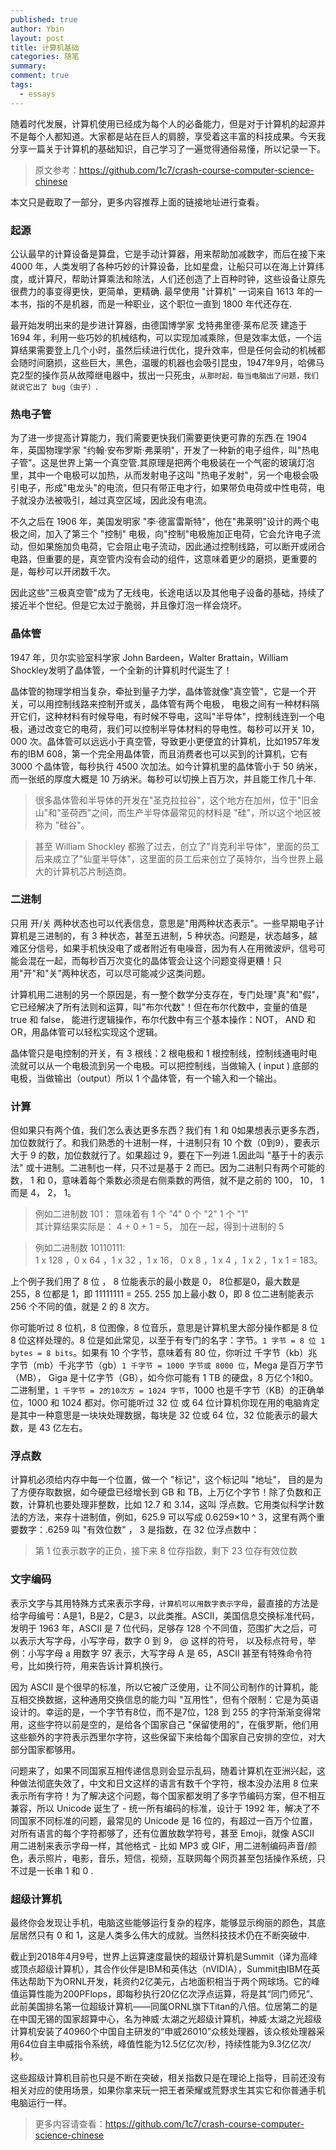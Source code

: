```yaml
---
published: true
author: Ybin
layout: post
title: 计算机基础
categories: 随笔
summary:
comment: true
tags:
  - essays
---
```



随着时代发展，计算机使用已经成为每个人的必备能力，但是对于计算机的起源并不是每个人都知道。大家都是站在巨人的肩膀，享受着这丰富的科技成果。今天我分享一篇关于计算机的基础知识，自己学习了一遍觉得通俗易懂，所以记录一下。

> 原文参考：https://github.com/1c7/crash-course-computer-science-chinese

本文只是截取了一部分，更多内容推荐上面的链接地址进行查看。

### 起源
公认最早的计算设备是算盘，它是手动计算器，用来帮助加减数字，而后在接下来 4000 年，人类发明了各种巧妙的计算设备，比如星盘，让船只可以在海上计算纬度，或计算尺，帮助计算乘法和除法，人们还创造了上百种时钟，这些设备让原先很费力的事变得更快，更简单，更精确.
最早使用 "计算机" 一词来自 1613 年的一本书，指的不是机器，而是一种职业，这个职位一直到 1800 年代还存在.

最开始发明出来的是步进计算器，由德国博学家 戈特弗里德·莱布尼茨 建造于 1694 年，利用一些巧妙的机械结构，可以实现加减乘除，但是效率太低，一个运算结果需要登上几个小时，虽然后续进行优化，提升效率，但是任何会动的机械都会随时间磨损，这些巨大，黑色，温暖的机器也会吸引昆虫，1947年9月，哈佛马克2型的操作员从故障继电器中，拔出一只死虫，`从那时起，每当电脑出了问题，我们就说它出了 bug（虫子）`.


### 热电子管
为了进一步提高计算能力，我们需要更快我们需要更快更可靠的东西.在 1904 年，英国物理学家 "约翰·安布罗斯·弗莱明"，开发了一种新的电子组件，叫"热电子管"。这是世界上第一个真空管.其原理是把两个电极装在一个气密的玻璃灯泡里，其中一个电极可以加热，从而发射电子这叫 "热电子发射"，另一个电极会吸引电子，形成"电龙头"的电流，但只有带正电才行，如果带负电荷或中性电荷，电子就没办法被吸引，越过真空区域，因此没有电流。

不久之后在 1906 年，美国发明家 "李·德富雷斯特"，他在"弗莱明"设计的两个电极之间，加入了第三个 "控制" 电极，向"控制"电极施加正电荷，它会允许电子流动，但如果施加负电荷，它会阻止电子流动，因此通过控制线路，可以断开或闭合电路，但重要的是，真空管内没有会动的组件，这意味着更少的磨损，更重要的是，每秒可以开闭数千次。

因此这些"三极真空管"成为了无线电，长途电话以及其他电子设备的基础，持续了接近半个世纪。但是它太过于脆弱，并且像灯泡一样会烧坏。

### 晶体管
1947 年，贝尔实验室科学家 John Bardeen，Walter Brattain，William Shockley发明了晶体管，一个全新的计算机时代诞生了！

晶体管的物理学相当复杂，牵扯到量子力学，晶体管就像"真空管"，它是一个开关，可以用控制线路来控制开或关，晶体管有两个电极， 电极之间有一种材料隔开它们，这种材料有时候导电，有时候不导电，这叫"半导体"，控制线连到一个电极，通过改变它的电荷，我们可以控制半导体材料的导电性。每秒可以开关 10，000 次。晶体管可以远远小于真空管，导致更小更便宜的计算机，比如1957年发布的IBM 608，第一个完全用晶体管，而且消费者也可以买到的计算机，它有 3000 个晶体管，每秒执行 4500 次加法。如今计算机里的晶体管小于 50 纳米，而一张纸的厚度大概是 10 万纳米。每秒可以切换上百万次，并且能工作几十年.

> 很多晶体管和半导体的开发在"圣克拉拉谷"，这个地方在加州，位于"旧金山"和"圣荷西"之间，而生产半导体最常见的材料是 "硅"，所以这个地区被称为 "硅谷"。

>甚至 William Shockley 都搬了过去，创立了"肖克利半导体"，里面的员工后来成立了"仙童半导体"，这里面的员工后来创立了英特尔，当今世界上最大的计算机芯片制造商。

### 二进制
只用 开/关 两种状态也可以代表信息，意思是"用两种状态表示"。一些早期电子计算机是三进制的，有 3 种状态，甚至五进制，5 种状态。问题是，状态越多，越难区分信号，如果手机快没电了或者附近有电噪音，因为有人在用微波炉，信号可能会混在一起，而每秒百万次变化的晶体管会让这个问题变得更糟！只用"开"和"关"两种状态，可以尽可能减少这类问题。

计算机用二进制的另一个原因是，有一整个数学分支存在，专门处理"真"和"假"，它已经解决了所有法则和运算，叫"布尔代数"！但在布尔代数中，变量的值是 true 和 false， 能进行逻辑操作，布尔代数中有三个基本操作：NOT， AND 和 OR，用晶体管可以轻松实现这个逻辑。

晶体管只是电控制的开关，有 3 根线：2 根电极和 1 根控制线，控制线通电时电流就可以从一个电极流到另一个电极。可以把控制线，当做输入 ( input ) 底部的电极，当做输出（output）所以 1 个晶体管，有一个输入和一个输出。

### 计算
但如果只有两个值，我们怎么表达更多东西？我们有 1 和 0如果想表示更多东西，加位数就行了。和我们熟悉的十进制一样，十进制只有 10 个数（0到9），要表示大于 9 的数，加位数就行了。如果超过 9，要在下一列进 1.因此叫 "基于十的表示法"  或十进制。二进制也一样，只不过是基于 2 而已。因为二进制只有两个可能的数， 1 和 0，意味着每个乘数必须是右侧乘数的两倍，就不是之前的 100， 10， 1 而是 4， 2， 1。

> 例如二进制数 101：
意味着有 1 个 "4"   0 个 "2"   1 个 "1"    
其计算结果实际是： 4 + 0 + 1 = 5， 加在一起，得到十进制的 5

>例如二进制数 10110111:    
1 x 128 ，0 x 64 ，1 x 32 ，1 x 16， 0 x 8 ，1 x 4 ，1 x 2 ，1 x 1 = 183。

上个例子我们用了 8 位 ， 8 位能表示的最小数是 0，  8位都是0，最大数是 255，8 位都是 1，即 11111111 = 255.
255 加上最小数 0，即 8 位二进制能表示 256 个不同的值，就是 2 的 8 次方。

你可能听过 8 位机，8 位图像，8 位音乐，意思是计算机里大部分操作都是 8 位 8 位这样处理的。8 位是如此常见，以至于有专门的名字：字节。`1 字节 = 8 位 1 bytes = 8 bits`。如果有 10 个字节，意味着有 80 位，你听过 千字节（kb）兆字节（mb）千兆字节（gb）`1 千字节 = 1000 字节或 8000 位`，Mega 是百万字节（MB）， Giga 是十亿字节（GB），如今你可能有 1 TB 的硬盘，8 万亿个1和0。二进制里，`1 千字节 = 2的10次方 = 1024 字节`，1000 也是千字节（KB）的正确单位，1000 和 1024 都对。你可能听过 32 位 或 64 位计算机你现在用的电脑肯定是其中一种意思是一块块处理数据，每块是 32 位或 64 位，32 位能表示的最大数，是 43 亿左右。

### 浮点数
计算机必须给内存中每一个位置，做一个 "标记"，这个标记叫 "地址"， 目的是为了方便存取数据，如今硬盘已经增长到 GB 和 TB，上万亿个字节！除了负数和正数，计算机也要处理非整数，比如 12.7 和 3.14，这叫 浮点数。它用类似科学计数法的方法，来存十进制值，例如，625.9 可以写成 0.6259×10 ^ 3，这里有两个重要数字：.6259 叫 "有效位数" ， 3 是指数，在 32 位浮点数中：

> 第 1 位表示数字的正负，接下来 8 位存指数，剩下 23 位存有效位数

### 文字编码
表示文字与其用特殊方式来表示字母，`计算机可以用数字表示字母`，最直接的方法是给字母编号：A是1，B是2，C是3，以此类推。ASCII，美国信息交换标准代码，发明于 1963 年，ASCII 是 7 位代码，足够存 128 个不同值，范围扩大之后，可以表示大写字母，小写字母，数字 0 到 9， @ 这样的符号， 以及标点符号，举例：小写字母 a 用数字 97 表示，大写字母 A 是 65，ASCII 甚至有特殊命令符号，比如换行符，用来告诉计算机换行。

因为 ASCII 是个很早的标准，所以它被广泛使用，让不同公司制作的计算机，能互相交换数据，这种通用交换信息的能力叫 "互用性"，但有个限制：它是为英语设计的。幸运的是，一个字节有8位，而不是7位，128 到 255 的字符渐渐变得常用，这些字符以前是空的，是给各个国家自己  "保留使用的"，在俄罗斯，他们用这些额外的字符表示西里尔字符，这些保留下来给每个国家自己安排的空位，对大部分国家都够用。

问题来了，如果不同国家互相传递信息则会显示乱码，随着计算机在亚洲兴起，这种做法彻底失效了，中文和日文这样的语言有数千个字符，根本没办法用 8 位来表示所有字符！为了解决这个问题，每个国家都发明了多字节编码方案，但不相互兼容，所以 Unicode 诞生了 - 统一所有编码的标准，设计于 1992 年，解决了不同国家不同标准的问题，最常见的 Unicode 是 16 位的，有超过一百万个位置，对所有语言的每个字符都够了，还有位置放数学符号，甚至 Emoji，就像 ASCII 用二进制来表示字母一样，其他格式 - 比如 MP3 或 GIF，用二进制编码声音/颜色，表示照片，电影，音乐，短信，视频，互联网每个网页甚至包括操作系统，只不过是一长串 1 和 0 .

### 超级计算机
最终你会发现让手机，电脑这些能够运行复杂的程序，能够显示绚丽的颜色，其底层居然只有 0 和 1，这是人类多么伟大的成就。当然科技技术仍在不断突破中.

截止到2018年4月9号，世界上运算速度最快的超级计算机是Summit（译为高峰或顶点超级计算机），其合作伙伴是IBM和英伟达（nVIDIA），Summit由IBM在英伟达帮助下为ORNL开发，耗资约2亿美元，占地面积相当于两个网球场。它的峰值运算性能为200PFlops，即每秒执行20亿亿次浮点运算，将是其“同门师兄”、此前美国排名第一位超级计算机——同属ORNL旗下Titan的八倍。位居第二的是在中国无锡的国家超算中心，名为神威·太湖之光超级计算机，神威·太湖之光超级计算机安装了40960个中国自主研发的“申威26010”众核处理器，该众核处理器采用64位自主申威指令系统，峰值性能为12.5亿亿次/秒，持续性能为9.3亿亿次/秒。

这些超级计算机目前也只是不断在突破，相关指数只是在理论上指导，目前还没有相关对应的使用场景，如果你拿来玩一把王者荣耀或荒野求生其实它和你普通手机电脑运行一样。


> 更多内容请查看：https://github.com/1c7/crash-course-computer-science-chinese

